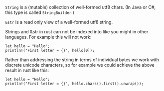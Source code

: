 `String` is a (mutable) collection of well-formed utf8 chars. (In Java or C#, this type is called `StringBuilder`.)

`&str` is a read only view of a well-formed utf8 string.

Strings and &str in rust can not be indexed into like you might in other languages.
For example this will not work:

```
let hello = "Hello";
println!("First letter = {}", hello[0]);
```

Rather than addressing the string in terms of individual bytes we work with discrete unicode characters,
so for example we could achieve the above result in rust like this:

```
let hello = "Hello";
println!("First letter = {}", hello.chars().first().unwrap());
```
